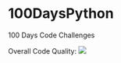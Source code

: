 # 100DaysPython
100 Days Code Challenges

Overall Code Quality: <img src='https://api.codiga.io/project/34950/status/svg'>
